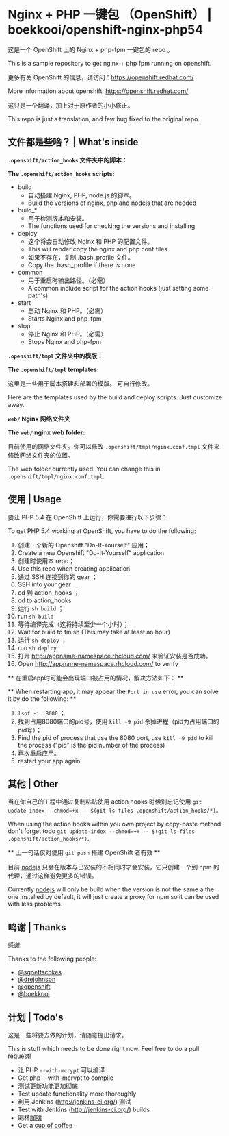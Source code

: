 Nginx + PHP 一键包  （OpenShift）   |   boekkooi/openshift-nginx-php54
============================
这是一个 OpenShift 上的 Nginx + php-fpm 一键包的 repo 。

This is a sample repository to get nginx + php fpm running on openshift.

更多有关 OpenShift 的信息，请访问：https://openshift.redhat.com/

More information about openshift: https://openshift.redhat.com/

这只是一个翻译，加上对于原作者的小小修正。

This repo is just a translation, and few bug fixed to the original repo.

文件都是些啥？   |   What's inside
-------------

**`.openshift/action_hooks` 文件夹中的脚本：**

**The `.openshift/action_hooks` scripts:**

* build
    - 自动搭建 Nginx, PHP, node.js 的脚本。
    - Build the versions of nginx, php and nodejs that are needed
* build_*
    - 用于检测版本和安装。
    - The functions used for checking the versions and installing
* deploy
    - 这个将会自动修改 Nginx 和 PHP 的配置文件。
    - This will render copy the nginx and php conf files
    - 如果不存在，复制 .bash_profile 文件。
    - Copy the .bash_profile if there is none
* common
    - 用于重启时输出路径。（必需）
    - A common include script for the action hooks (just setting some path's)
* start
    - 启动 Nginx 和 PHP。（必需）
    - Starts Nginx and php-fpm
* stop
    - 停止 Nginx 和 PHP。（必需）
    - Stops Nginx and php-fpm

**`.openshift/tmpl` 文件夹中的模版：**

**The `.openshift/tmpl` templates:**

这里是一些用于脚本搭建和部署的模版。
可自行修改。

Here are the templates used by the build and deploy scripts.
Just customize away.

**`web/` Nginx 网络文件夹**

**The `web/` nginx web folder:**

目前使用的网络文件夹。你可以修改 `.openshift/tmpl/nginx.conf.tmpl` 文件来修改网络文件夹的位置。

The web folder currently used. You can change this in `.openshift/tmpl/nginx.conf.tmpl`.

使用   |   Usage
-----

要让 PHP 5.4 在 OpenShift 上运行，你需要进行以下步骤：

To get PHP 5.4 working at OpenShift, you have to do the following:

1. 创建一个新的 Openshift "Do-It-Yourself" 应用；
1. Create a new Openshift "Do-It-Yourself" application
2. 创建时使用本 repo；
2. Use this repo when creating application
3. 通过 SSH 连接到你的 gear ；
3. SSH into your gear
4. cd 到 action_hooks ；
4. cd to action_hooks
5. 运行 `sh build` ；
5. run `sh build`
6. 等待编译完成（这将持续至少一个小时）；
6. Wait for build to finish (This may take at least an hour)
7. 运行 `sh deploy` ；
7. run `sh deploy`
8. 打开 http://appname-namespace.rhcloud.com/ 来验证安装是否成功。
8. Open http://appname-namespace.rhcloud.com/ to verify

** 在重启app时可能会出现端口被占用的情况，解决方法如下： **

** When restarting app, it may appear the `Port in use` error, you can solve it by do the following: **

1. `lsof -i :8080` ；
2. 找到占用8080端口的pid号，使用 `kill -9 pid` 杀掉进程（pid为占用端口的pid号）；
2. Find the pid of process that use the 8080 port, use `kill -9 pid` to kill the process ("pid" is the pid number of the process)
3. 再次重启应用。
3. restart your app again.

其他   |   Other
-----

当在你自己的工程中通过复制粘贴使用 action hooks 时候别忘记使用 `git update-index --chmod=+x -- $(git ls-files .openshift/action_hooks/*)`。

When using the action hooks within you own project by copy-paste method don't forget todo `git update-index --chmod=+x -- $(git ls-files .openshift/action_hooks/*)`.

** 上一句话仅对使用 `git push` 搭建 OpenShift 者有效 **

目前 [nodejs](http://nodejs.org/) 只会在版本与已安装的不相同时才会安装，它只创建一个到 npm 的代理，通过这样避免更多的错误。

Currently [nodejs](http://nodejs.org) will only be build when the version is not the same a the one installed by default, it will just create a proxy for npm so it can be used with less problems.

鸣谢   |   Thanks
------

感谢:

Thanks to the following people:

* [@sgoettschkes](https://github.com/Sgoettschkes)
* [@drejohnson](https://github.com/drejohnson)
* [@openshift](https://github.com/openshift/)
* [@boekkooi](https://github.com/boekkooi)

计划   |   Todo's
------
这是一些将要去做的计划，请随意提出请求。

This is stuff which needs to be done right now. Feel free to do a pull request!

* 让 PHP `--with-mcrypt` 可以编译
* Get php --with-mcrypt to compile
* 测试更新功能更加彻底
* Test update functionality more thoroughly
* 利用 Jenkins (http://jenkins-ci.org/) 测试
* Test with Jenkins (http://jenkins-ci.org/) builds
* 喝杯[咖啡](https://www.gittip.com/Warnar%20Boekkooi/)
* Get a [cup of coffee](https://www.gittip.com/Warnar%20Boekkooi/)

